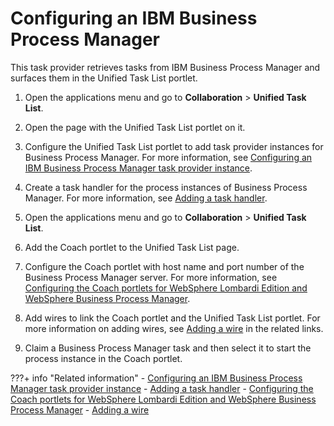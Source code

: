 # Configuring an IBM Business Process Manager

This task provider retrieves tasks from IBM Business Process Manager and surfaces them in the Unified Task List portlet.

1.  Open the applications menu and go to **Collaboration** \> **Unified Task List**.

2.  Open the page with the Unified Task List portlet on it.

3.  Configure the Unified Task List portlet to add task provider instances for Business Process Manager. For more information, see [Configuring an IBM Business Process Manager task provider instance](../utl_for_adm/creating_task_provider_instance/utl_cfg_bpm_tsk_prvdr.md).

4.  Create a task handler for the process instances of Business Process Manager. For more information, see [Adding a task handler](../utl_for_adm/utl_add_task_handler.md).

5.  Open the applications menu and go to **Collaboration** \> **Unified Task List**.

6.  Add the Coach portlet to the Unified Task List page.

7.  Configure the Coach portlet with host name and port number of the Business Process Manager server. For more information, see [Configuring the Coach portlets for WebSphere Lombardi Edition and WebSphere Business Process Manager](https://help.hcltechsw.com/digital-experience/9.5/panel_help/utl_configuring_websphere_lombardi_edition_coach_portlets.html).

8.  Add wires to link the Coach portlet and the Unified Task List portlet. For more information on adding wires, see [Adding a wire](../../../../deploy_dx/manage/portal_admin_tools/portal_user_interface/managing_pages/portlet_wires/portlet_wires_using_page_layout/h_wires_add.md) in the related links.

9.  Claim a Business Process Manager task and then select it to start the process instance in the Coach portlet.



???+ info "Related information"
    - [Configuring an IBM Business Process Manager task provider instance](../utl_for_adm/creating_task_provider_instance/utl_cfg_bpm_tsk_prvdr.md)
    - [Adding a task handler](../utl_for_adm/utl_add_task_handler.md)
    - [Configuring the Coach portlets for WebSphere Lombardi Edition and WebSphere Business Process Manager](https://help.hcltechsw.com/digital-experience/9.5/panel_help/utl_configuring_websphere_lombardi_edition_coach_portlets.html)
    - [Adding a wire](../../../../deploy_dx/manage/portal_admin_tools/portal_user_interface/managing_pages/portlet_wires/portlet_wires_using_page_layout/h_wires_add.md)

